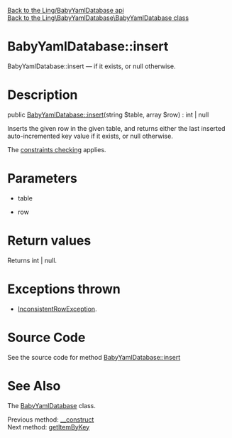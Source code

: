 [Back to the Ling/BabyYamlDatabase api](https://github.com/lingtalfi/BabyYamlDatabase/blob/master/doc/api/Ling/BabyYamlDatabase.md)<br>
[Back to the Ling\BabyYamlDatabase\BabyYamlDatabase class](https://github.com/lingtalfi/BabyYamlDatabase/blob/master/doc/api/Ling/BabyYamlDatabase/BabyYamlDatabase.md)


BabyYamlDatabase::insert
================



BabyYamlDatabase::insert — if it exists, or null otherwise.




Description
================


public [BabyYamlDatabase::insert](https://github.com/lingtalfi/BabyYamlDatabase/blob/master/doc/api/Ling/BabyYamlDatabase/BabyYamlDatabase/insert.md)(string $table, array $row) : int | null




Inserts the given row in the given table,
and returns either the last inserted auto-incremented key value
if it exists, or null otherwise.

The [constraints checking](https://github.com/lingtalfi/BabyYamlDatabase/blob/master/doc/pages/conception-notes.md#constraints-checks) applies.




Parameters
================


- table

    

- row

    


Return values
================

Returns int | null.


Exceptions thrown
================

- [InconsistentRowException](https://github.com/lingtalfi/BabyYamlDatabase/blob/master/doc/api/Ling/BabyYamlDatabase/Exception/InconsistentRowException.md).&nbsp;







Source Code
===========
See the source code for method [BabyYamlDatabase::insert](https://github.com/lingtalfi/BabyYamlDatabase/blob/master/BabyYamlDatabase.php#L75-L82)


See Also
================

The [BabyYamlDatabase](https://github.com/lingtalfi/BabyYamlDatabase/blob/master/doc/api/Ling/BabyYamlDatabase/BabyYamlDatabase.md) class.

Previous method: [__construct](https://github.com/lingtalfi/BabyYamlDatabase/blob/master/doc/api/Ling/BabyYamlDatabase/BabyYamlDatabase/__construct.md)<br>Next method: [getItemByKey](https://github.com/lingtalfi/BabyYamlDatabase/blob/master/doc/api/Ling/BabyYamlDatabase/BabyYamlDatabase/getItemByKey.md)<br>

